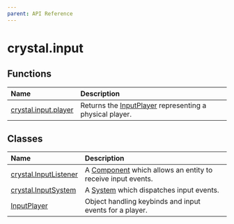 ```yaml
---
parent: API Reference
---
```


# crystal.input

## Functions

| Name                           | Description                                                             |
| :----------------------------- | :---------------------------------------------------------------------- |
| [crystal.input.player](player) | Returns the [InputPlayer](input_player) representing a physical player. |

## Classes

| Name                                    | Description                                                                               |
| :-------------------------------------- | :---------------------------------------------------------------------------------------- |
| [crystal.InputListener](input_listener) | A [Component](/crystal/api/ecs/component) which allows an entity to receive input events. |
| [crystal.InputSystem](input_system)     | A [System](/crystal/api/ecs/system) which dispatches input events.                        |
| [InputPlayer](input_player)             | Object handling keybinds and input events for a player.                                   |
